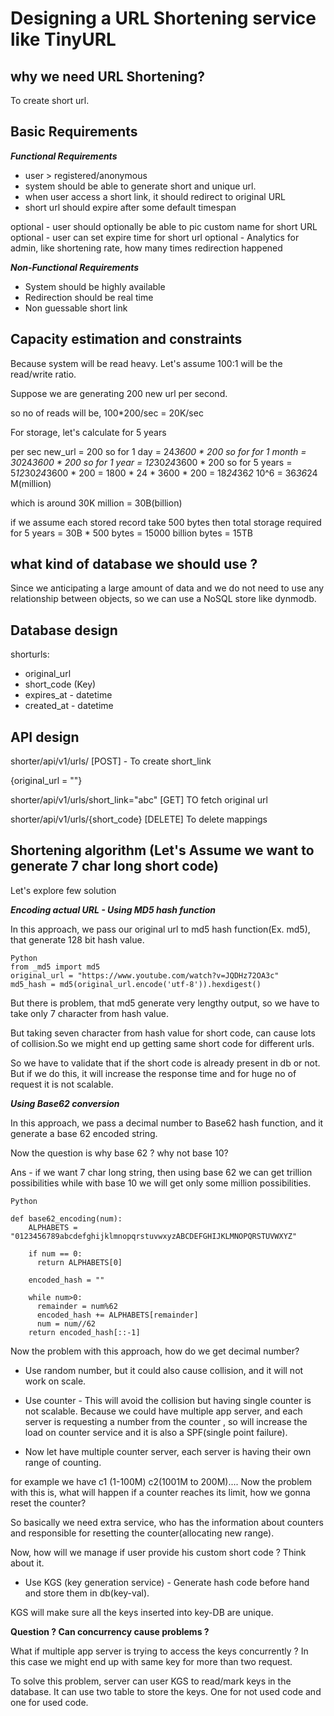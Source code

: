 # Designing a URL Shortening service like TinyURL

## why we need URL Shortening?

To create short url.

## Basic Requirements

***Functional Requirements***
- user > registered/anonymous
- system should be able to generate short and unique url.
- when user access a short link, it should redirect to original URL
- short url should expire after some default timespan

optional - user should optionally be able to pic custom name for short URL
optional - user can set expire time for short url
optional - Analytics for admin, like shortening rate, how many times redirection
           happened


***Non-Functional Requirements***

-  System should be highly available
-  Redirection should be real time
-  Non guessable short link


## Capacity estimation and constraints

Because system will be read heavy. Let's assume 100:1 will be the read/write ratio.

Suppose we are generating 200 new url per second.

so no of reads will be, 100*200/sec = 20K/sec

For storage, let's calculate for 5 years

per sec new_url = 200
so for 1 day = 24*3600 * 200
so for for 1 month = 30*24*3600 * 200
so for 1 year = 12*30*24*3600 * 200
so for 5 years = 5*12*30*24*3600 * 200 = 1800 * 24 * 3600 * 200 = 18*24*36*2* 10^6 = 36*36*24 M(million)

which is around 30K million = 30B(billion)

if we assume each stored record take 500 bytes
then total storage required for 5 years = 30B * 500 bytes = 15000 billion bytes = 15TB

## what kind of database we should use ?

Since we anticipating a large amount of data and we do not need to use any
relationship between objects, so we can use a NoSQL store like dynmodb.


## Database design

shorturls:

 - original_url
 - short_code (Key)
 - expires_at - datetime
 - created_at - datetime


## API design

shorter/api/v1/urls/ [POST] - To create short_link

{original_url = ""}

shorter/api/v1/urls/short_link="abc"  [GET] TO fetch original url

shorter/api/v1/urls/{short_code} [DELETE]  To delete mappings



## Shortening algorithm (Let's Assume we want to generate 7 char long short code)

Let's explore few solution

***Encoding actual URL - Using MD5 hash function***

In this approach, we pass our original url to md5 hash function(Ex. md5),
that generate 128 bit hash value.

```
Python
from _md5 import md5
original_url = "https://www.youtube.com/watch?v=JQDHz72OA3c"
md5_hash = md5(original_url.encode('utf-8')).hexdigest()
```

But there is problem, that md5 generate very lengthy output, so we have to take
only 7 character from hash value.

But taking seven character from hash value for short code, can cause lots of
collision.So we might end up getting same short code for different urls.

So we have to validate that if the short code is already present in db or not.
But if we do this, it will increase the response time and for huge no of request
it is not scalable.


***Using Base62 conversion***

In this approach, we pass a decimal number to Base62 hash function, and it generate a base 62 encoded string.

Now the question is why base 62 ? why not base 10?

Ans - if we want 7 char long string, then using base 62 we can get trillion possibilities
while with base 10 we will get only some million possibilities.


```
Python

def base62_encoding(num):
    ALPHABETS = "0123456789abcdefghijklmnopqrstuvwxyzABCDEFGHIJKLMNOPQRSTUVWXYZ"

    if num == 0:
      return ALPHABETS[0]

    encoded_hash = ""

    while num>0:
      remainder = num%62
      encoded_hash += ALPHABETS[remainder]
      num = num//62
    return encoded_hash[::-1]

```

Now the problem with this approach, how do we get decimal number?

- Use random number, but it could also cause collision, and it will not work on scale.
- Use counter - This will avoid the collision but having single counter is not scalable.
Because we could have multiple app server, and each server is requesting a number from the counter
, so will increase the load on counter service and it is also a SPF(single point failure).

- Now let have multiple counter server, each server is having their own range of counting.

for example we have c1 (1-100M) c2(1001M to 200M)....
Now the problem with this is, what will happen if a counter reaches its limit, how
we gonna reset the counter?

So basically we need extra service, who has the information about counters and
responsible for resetting the counter(allocating new range).

Now, how will we manage if user provide his custom short code ?
Think about it.

- Use KGS (key generation service) - Generate hash code before hand and store them in db(key-val).

KGS will make sure all the keys inserted into key-DB are unique.

**Question ? Can concurrency cause problems ?**

What if multiple app server is trying to access the keys concurrently ? In this
case we might end up with same key for more than two request.

To solve this problem, server can user KGS to read/mark keys in the database.
It can use two table to store the keys. One for not used code and one for used code.
